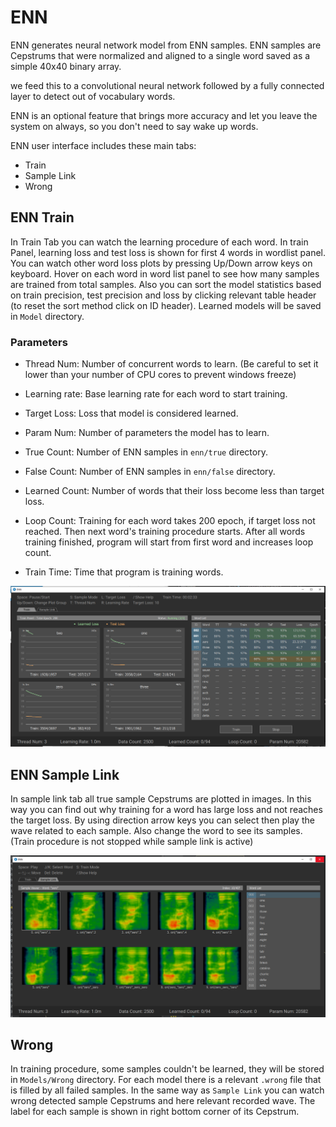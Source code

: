 # ENN

ENN generates neural network model from ENN samples. ENN samples are Cepstrums that were normalized and aligned to a single word saved as a simple 40x40 binary array.

we feed this to a convolutional neural network followed by a fully connected layer to detect out of vocabulary words.

ENN is an optional feature that brings more accuracy and let you leave the system on always, so you don't need to say wake up words.

ENN user interface includes these main tabs:

* Train
* Sample Link
* Wrong

## ENN Train

In Train Tab you can watch the learning procedure of each word. In train Panel, learning loss and test loss is shown for first 4 words in wordlist panel. You can watch other word loss plots by pressing Up/Down arrow keys on keyboard. Hover on each word in word list panel to see how many samples are trained from total samples. Also you can sort the model statistics based on train precision, test precision and loss by clicking relevant table header (to reset the sort method click on ID header). Learned models will be saved in `Model` directory.

### Parameters

* Thread Num: Number of concurrent words to learn. (Be careful to set it lower than your number of CPU cores to prevent windows freeze)

* Learning rate: Base learning rate for each word to start training.

* Target Loss: Loss that model is considered learned.

* Param Num: Number of parameters the model has to learn.

* True Count: Number of ENN samples in `enn/true` directory.

* False Count: Number of ENN samples in `enn/false` directory.

* Learned Count: Number of words that their loss become less than target loss.

* Loop Count: Training for each word takes 200 epoch, if target loss not reached. Then next word's training procedure starts. After all words training finished, program will start from first word and increases loop count.

* Train Time: Time that program is training words.

![train](img/enn_train.png)

## ENN Sample Link

In sample link tab all true sample Cepstrums are plotted in images. In this way you can find out why training for a word has large loss and not reaches the target loss.
By using direction arrow keys you can select then play the wave related to each sample. Also change the word to see its samples. (Train procedure is not stopped while sample link is active)

![sampleLink](img/enn_sample_link.png)

## Wrong

In training procedure, some samples couldn't be learned, they will be stored in `Models/Wrong` directory. For each model there is a relevant `.wrong` file that is filled by all failed samples. In the same way as `Sample Link` you can watch wrong detected sample Cepstrums and here relevant recorded wave. The label for each sample is shown in right bottom corner of its Cepstrum.